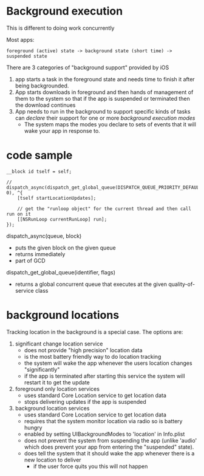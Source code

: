 # Background execution

This is different to doing work concurrently

Most apps:

    foreground (active) state -> background state (short time) -> suspended state

There are 3 categories of "background support" provided by iOS

1. app starts a task in the foreground state and needs time to finish it after
   being backgrounded.
2. App starts downloads in foreground and then hands of management of them to
   the system so that if the app is suspended or terminated then the download
   continues
3. App needs to run in the background to support specific kinds of tasks can
   _declare_ their support for one or more _background execution modes_
    * The system maps the modes you declare to sets of events that it will wake
      your app in response to.


# code sample


```objc
__block id tself = self;

//
dispatch_async(dispatch_get_global_queue(DISPATCH_QUEUE_PRIORITY_DEFAULT, 0), ^{
    [tself startLocationUpdates];

    // get the "runloop object" for the current thread and then call run on it
    [[NSRunLoop currentRunLoop] run];
});
```

dispatch_async(queue, block)
* puts the given block on the given queue
* returns immediately
* part of GCD

dispatch_get_global_queue(identifier, flags)

* returns a global concurrent queue that executes at the given quality-of-service class

# background locations

Tracking location in the background is a special case. The options are:

1. significant change location service
    * does not provide "high precision" location data
    * is the most battery friendly way to do location tracking
    * the system will wake the app whenever the users location changes "significantly"
    * if the app is terminated after starting this service the system will restart it to get the update
2. foreground only location services
    * uses standard Core Location service to get location data
    * stops delivering updates if the app is suspended
3. background location services
    * uses standard Core Location service to get location data
    * requires that the system monitor location via radio so is battery hungry
    * enabled by setting UIBackgroundModes to 'location' in Info.plist
    * does not prevent the system from suspending the app (unlike 'audio' which
      does prevent your app from entering the "suspended" state).
    * does tell the system that it should wake the app whenever there is a new location to deliver
        * if the user force quits you this will not happen
